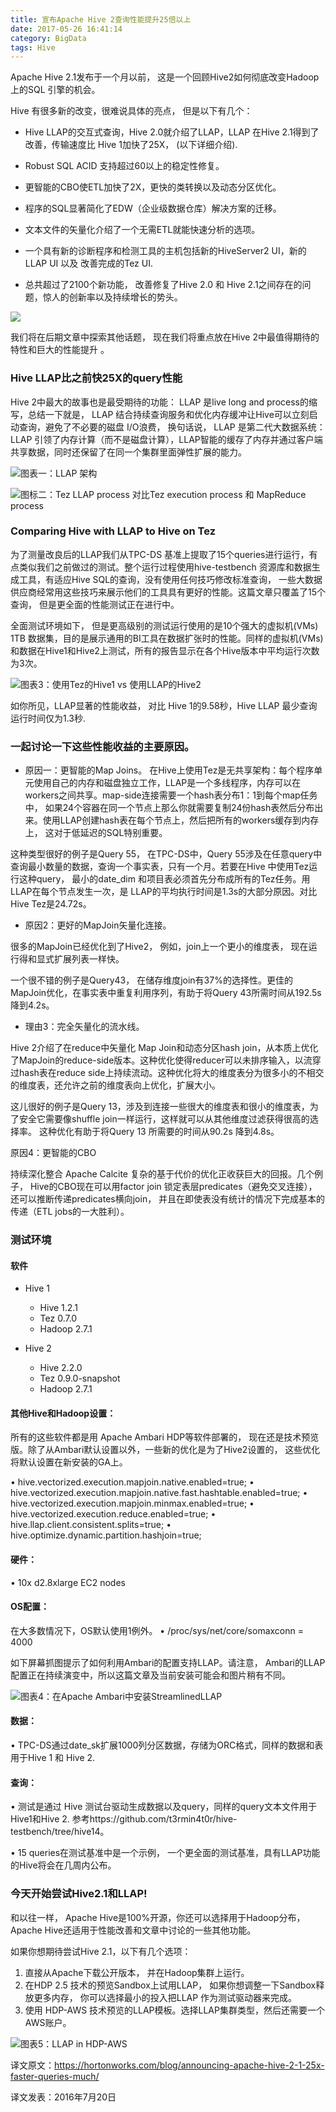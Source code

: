 ```yaml
---
title: 宣布Apache Hive 2查询性能提升25倍以上
date: 2017-05-26 16:41:14
category: BigData
tags: Hive
---
```

Apache Hive 2.1发布于一个月以前， 这是一个回顾Hive2如何彻底改变Hadoop 上的SQL 引擎的机会。

Hive 有很多新的改变，很难说具体的亮点， 但是以下有几个：

- Hive LLAP的交互式查询，Hive 2.0就介绍了LLAP，LLAP 在Hive 2.1得到了改善，传输速度比 Hive 1加快了25X， (以下详细介绍).

- Robust SQL ACID 支持超过60以上的稳定性修复。

- 更智能的CBO使ETL加快了2X，更快的类转换以及动态分区优化。

- 程序的SQL显著简化了EDW（企业级数据仓库）解决方案的迁移。

- 文本文件的矢量化介绍了一个无需ETL就能快速分析的选项。

- 一个具有新的诊断程序和检测工具的主机包括新的HiveServer2 UI，新的LLAP UI 以及 改善完成的Tez UI.

- 总共超过了2100个新功能， 改善修复了Hive 2.0 和 Hive 2.1之间存在的问题，惊人的创新率以及持续增长的势头。

![](https://github.com/itweet/labs/raw/master/BigData/img/Hive-2.1-blog-Improvements.png)

我们将在后期文章中探索其他话题， 现在我们将重点放在Hive 2中最值得期待的特性和巨大的性能提升 。

### Hive LLAP比之前快25X的query性能

Hive 2中最大的故事也是最受期待的功能： LLAP 是live long and process的缩写，总结一下就是， LLAP 结合持续查询服务和优化内存缓冲让Hive可以立刻启动查询，避免了不必要的磁盘 I/O浪费， 换句话说，  LLAP 是第二代大数据系统：LLAP 引领了内存计算（而不是磁盘计算），LLAP智能的缓存了内存并通过客户端共享数据，同时还保留了在同一个集群里面弹性扩展的能力。

![图表一：LLAP 架构](https://github.com/itweet/labs/raw/master/BigData/img/Hive-2.1-blog-LLAP-Architecture.png)

![图标二：Tez LLAP process 对比Tez execution process 和 MapReduce process](https://github.com/itweet/labs/raw/master/BigData/img/Hive-2.1-blog-MR-vs-Tez-vs-LLAP.png)

### Comparing Hive with LLAP to Hive on Tez

为了测量改良后的LLAP我们从TPC-DS 基准上提取了15个queries进行运行，有点类似我们之前做过的测试。整个运行过程使用hive-testbench 资源库和数据生成工具，有适应Hive SQL的查询，没有使用任何技巧修改标准查询， 一些大数据供应商经常用这些技巧来展示他们的工具具有更好的性能。这篇文章只覆盖了15个查询， 但是更全面的性能测试正在进行中。

全面测试环境如下， 但是更高级别的测试运行使用的是10个强大的虚拟机(VMs) 1TB 数据集，目的是展示通用的BI工具在数据扩张时的性能。同样的虚拟机(VMs) 和数据在Hive1和Hive2上测试，所有的报告显示在各个Hive版本中平均运行次数为3次。

![图表3：使用Tez的Hive1 vs 使用LLAP的Hive2](https://github.com/itweet/labs/raw/master/BigData/img/Hive-2.1-blog-Hive-Tez-vs-LLAP.png)

如你所见，LLAP显著的性能收益， 对比 Hive 1的9.58秒，Hive LLAP 最少查询运行时间仅为1.3秒.

### 一起讨论一下这些性能收益的主要原因。

- 原因一：更智能的Map Joins。
在Hive上使用Tez是无共享架构：每个程序单元使用自己的内存和磁盘独立工作，LLAP是一个多线程序，内存可以在workers之间共享。map-side连接需要一个hash表分布1：1到每个map任务中， 如果24个容器在同一个节点上那么你就需要复制24份hash表然后分布出来。使用LLAP创建hash表在每个节点上，然后把所有的workers缓存到内存上， 这对于低延迟的SQL特别重要。

这种类型很好的例子是Query 55， 在TPC-DS中，Query 55涉及在任意query中查询最小数量的数据，查询一个事实表，只有一个月。若要在Hive 中使用Tez运行这种query， 最小的date_dim 和项目表必须首先分布成所有的Tez任务。用LLAP在每个节点发生一次，是 LLAP的平均执行时间是1.3s的大部分原因。对比Hive  Tez是24.72s。

- 原因2：更好的MapJoin矢量化连接。

很多的MapJoin已经优化到了Hive2， 例如，join上一个更小的维度表， 现在运行得和显式扩展列表一样快。

一个很不错的例子是Query43， 在储存维度join有37%的选择性。更佳的MapJoin优化，在事实表中重复利用序列，有助于将Query 43所需时间从192.5s降到4.2s。

- 理由3：完全矢量化的流水线。

Hive 2介绍了在reduce中矢量化 Map Join和动态分区hash join，从本质上优化了MapJoin的reduce-side版本。这种优化使得reducer可以未排序输入，以流穿过hash表在reduce side上持续流动。这种优化将大的维度表分为很多小的不相交的维度表，还允许之前的维度表向上优化，扩展大小。

这儿很好的例子是Query 13，涉及到连接一些很大的维度表和很小的维度表，为了安全它需要像shuffle join一样运行，这样就可以从其他维度过滤获得很高的选择率。 这种优化有助于将Query 13 所需要的时间从90.2s 降到4.8s。

原因4：更智能的CBO

持续深化整合 Apache Calcite 复杂的基于代价的优化正收获巨大的回报。几个例子， Hive的CBO现在可以用factor join 锁定表层predicates（避免交叉连接），还可以推断传递predicates横向join， 并且在即使表没有统计的情况下完成基本的传递（ETL jobs的一大胜利）。

### 测试环境

#### 软件

- Hive 1
    + Hive 1.2.1
    + Tez 0.7.0
    + Hadoop 2.7.1

- Hive 2
    + Hive 2.2.0
    + Tez 0.9.0-snapshot
    + Hadoop 2.7.1

#### 其他Hive和Hadoop设置：

所有的这些软件都是用 Apache Ambari  HDP等软件部署的， 现在还是技术预览版。除了从Ambari默认设置以外，一些新的优化是为了Hive2设置的， 这些优化将默认设置在新安装的GA上。

•   hive.vectorized.execution.mapjoin.native.enabled=true;
•   hive.vectorized.execution.mapjoin.native.fast.hashtable.enabled=true;
•   hive.vectorized.execution.mapjoin.minmax.enabled=true;
•   hive.vectorized.execution.reduce.enabled=true;
•   hive.llap.client.consistent.splits=true;
•   hive.optimize.dynamic.partition.hashjoin=true;

#### 硬件：

•   10x d2.8xlarge EC2 nodes

#### OS配置：

在大多数情况下，OS默认使用1例外。
•   /proc/sys/net/core/somaxconn = 4000

如下屏幕抓图提示了如何利用Ambari的配置支持LLAP。请注意， Ambari的LLAP配置正在持续演变中，所以这篇文章及当前安装可能会和图片稍有不同。

![图表4：在Apache Ambari中安装StreamlinedLLAP](https://github.com/itweet/labs/raw/master/BigData/img/Hive-2.1-blog-LLAP-config.png)

#### 数据：

•      TPC-DS通过date_sk扩展1000列分区数据，存储为ORC格式，同样的数据和表用于Hive 1 和 Hive 2.   

#### 查询：

•   测试是通过 Hive 测试台驱动生成数据以及query，同样的query文本文件用于Hive1和Hive 2. 参考https://github.com/t3rmin4t0r/hive-testbench/tree/hive14。

•   15 queries在测试基准中是一个示例， 一个更全面的测试基准，具有LLAP功能的Hive将会在几周内公布。

### 今天开始尝试Hive2.1和LLAP!

和以往一样， Apache Hive是100%开源，你还可以选择用于Hadoop分布，Apache Hive还适用于性能改善和文章中讨论的一些其他功能。

如果你想期待尝试Hive 2.1，以下有几个选项：
1.  直接从Apache下载公开版本， 并在Hadoop集群上运行。
2.  在HDP 2.5 技术的预览Sandbox上试用LLAP， 如果你想调整一下Sandbox释放更多内存， 你可以选择最小的投入把LLAP 作为测试驱动器来完成。
3.  使用 HDP-AWS 技术预览的LLAP模板。选择LLAP集群类型，然后还需要一个AWS账户。

![图表5：LLAP in HDP-AWS](https://github.com/itweet/labs/raw/master/BigData/img/Hive-2.1-blog-LLAP-in-HDP-AWS.png)

译文原文：https://hortonworks.com/blog/announcing-apache-hive-2-1-25x-faster-queries-much/

译文发表：2016年7月20日

